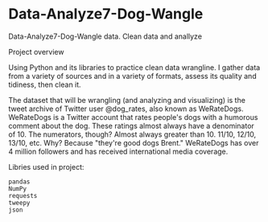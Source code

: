 # Data-Analyze7-Dog-Wangle
Data-Analyze7-Dog-Wangle data. Clean data and anallyze

Project overview

Using Python and its libraries to practice clean data wrangline. I gather data from a variety of sources and in a variety of formats, assess its quality and tidiness, then clean it. 

The dataset that will be wrangling (and analyzing and visualizing) is the tweet archive of Twitter user @dog_rates, also known as WeRateDogs. WeRateDogs is a Twitter account that rates people's dogs with a humorous comment about the dog. These ratings almost always have a denominator of 10. The numerators, though? Almost always greater than 10. 11/10, 12/10, 13/10, etc. Why? Because "they're good dogs Brent." WeRateDogs has over 4 million followers and has received international media coverage.

Libries used in project:

    pandas
    NumPy
    requests
    tweepy
    json
